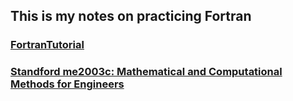 ## This is my notes on practicing Fortran

### [FortranTutorial](fortrantutorial/README.md)
### [Standford me2003c: Mathematical and Computational Methods for Engineers](me200c/README.md)

